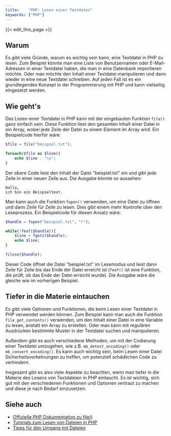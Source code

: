```yaml
---
title:    "PHP: Lesen einer Textdatei"
keywords: ["PHP"]
---
```


{{< edit_this_page >}}

## Warum
Es gibt viele Gründe, warum es wichtig sein kann, eine Textdatei in PHP zu lesen. Zum Beispiel könnte man eine Liste von Benutzernamen oder E-Mail-Adressen in einer Textdatei haben, die man in eine Datenbank importieren möchte. Oder man möchte den Inhalt einer Textdatei manipulieren und dann wieder in eine neue Textdatei schreiben. Auf jeden Fall ist es ein grundlegendes Konzept in der Programmierung mit PHP und kann vielseitig eingesetzt werden.

## Wie geht's
Das Lesen einer Textdatei in PHP kann mit der eingebauten Funktion `file()` ganz einfach sein. Diese Funktion liest den gesamten Inhalt einer Datei in ein Array, wobei jede Zeile der Datei zu einem Element im Array wird. Ein Beispielcode hierfür wäre:

```PHP
$file = file("beispiel.txt");

foreach($file as $line){
    echo $line . "\n";
}
```

Der obere Code liest den Inhalt der Datei "beispiel.txt" ein und gibt jede Zeile in einer neuen Zeile aus. Die Ausgabe könnte so aussehen:

```
Hallo,
ich bin ein Beispieltext.
```

Man kann auch die Funktion `fopen()` verwenden, um eine Datei zu öffnen und dann Zeile für Zeile zu lesen. Dies gibt einem mehr Kontrolle über den Leseprozess. Ein Beispielcode für diesen Ansatz wäre:

```PHP
$handle = fopen("beispiel.txt", "r");

while(!feof($handle)){
    $line = fgets($handle);
    echo $line;
}

fclose($handle);
```

Dieser Code öffnet die Datei "beispiel.txt" im Lesemodus und liest dann Zeile für Zeile bis das Ende der Datei erreicht ist (`feof()` ist eine Funktion, die prüft, ob das Ende der Datei erreicht wurde). Die Ausgabe wäre die gleiche wie im vorherigen Beispiel.

## Tiefer in die Materie eintauchen
Es gibt viele Optionen und Funktionen, die beim Lesen einer Textdatei in PHP verwendet werden können. Zum Beispiel kann man auch die Funktion `file_get_contents()` verwenden, um den Inhalt einer Datei in eine Variable zu lesen, anstatt ein Array zu erstellen. Oder man kann mit regulären Ausdrücken bestimmte Muster in der Textdatei suchen und manipulieren.

Außerdem gibt es auch verschiedene Methoden, um mit der Codierung einer Textdatei umzugehen, wie z.B. `mb_detect_encoding()` oder `mb_convert_encoding()`. Es kann auch wichtig sein, beim Lesen einer Datei Sicherheitsvorkehrungen zu treffen, um potenziell schädlichen Code zu verhindern.

Insgesamt gibt es also viele Aspekte zu beachten, wenn man tiefer in die Materie des Lesens von Textdateien in PHP eintaucht. Es ist wichtig, sich gut mit den verschiedenen Funktionen und Optionen vertraut zu machen und diese je nach Bedarf einzusetzen.

## Siehe auch
- [Offizielle PHP Dokumentation zu file()](https://www.php.net/manual/de/function.file.php)
- [Tutorials zum Lesen von Dateien in PHP](https://www.tutorialspoint.com/php/php_file_reading.htm)
- [Tipps für den Umgang mit Dateien](https://www.geeksforgeeks.org/php-tips-to-handle-real-life-situations-like-a-pro/)